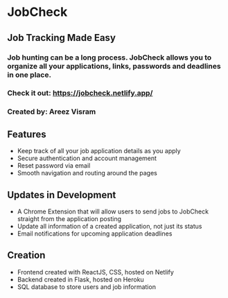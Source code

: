 # JobCheck
## Job Tracking Made Easy
### Job hunting can be a long process. JobCheck allows you to organize all your applications, links, passwords and deadlines in one place.
### Check it out: https://jobcheck.netlify.app/
### Created by: Areez Visram

## Features
- Keep track of all your job application details as you apply
- Secure authentication and account management
- Reset password via email
- Smooth navigation and routing around the pages


## Updates in Development
- A Chrome Extension that will allow users to send jobs to JobCheck straight from the application posting
- Update all information of a created application, not just its status
- Email notifications for upcoming application deadlines

## Creation
- Frontend created with ReactJS, CSS, hosted on Netlify
- Backend created in Flask, hosted on Heroku
- SQL database to store users and job information
